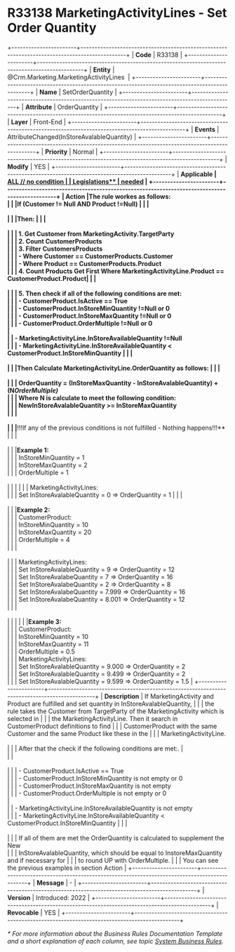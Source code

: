 ﻿---
erp.type: front-end-business-rule
erp.entity: Crm.Marketing.MarketingActivityLines
---

# R33138 MarketingActivityLines - Set Order Quantity
+-----------------------+----------------------------------------------------------------------------------------------+
| **Code**              | R33138                                                                                       |
+-----------------------+----------------------------------------------------------------------------------------------+
| **Entity**            | @Crm.Marketing.MarketingActivityLines                                                        |
+-----------------------+----------------------------------------------------------------------------------------------+
| **Name**              | SetOrderQuantity                                                                             |
+-----------------------+----------------------------------------------------------------------------------------------+
| **Attribute**         | OrderQuantity                                                                                |
+-----------------------+----------------------------------------------------------------------------------------------+
| **Layer**             | Front-End                                                                                    |
+-----------------------+----------------------------------------------------------------------------------------------+
| **Events**            | AttributeChanged(InStoreAvalableQuantity)                                                    |
+-----------------------+----------------------------------------------------------------------------------------------+
| **Priority**          | Normal                                                                                       |
+-----------------------+----------------------------------------------------------------------------------------------+
| **Modify**            | YES                                                                                          |
+-----------------------+----------------------------------------------------------------------------------------------+
| **Applicable          | [ALL // no condition                                                                         |
| Legislations**        | needed](xref:applicable-legislations)                                                        |
+-----------------------+----------------------------------------------------------------------------------------------+
| **Action**            |**The rule workes as follows:** <br/>                                                         |
|                       |If (Customer != Null AND Product !=Null)                                                      |
|                       |<br/><br/>                                                                                    |
|                       |**Then:**                                                                                     |
|                       |<br/><br/>                                                                                    |
|                       |    1. Get Customer from MarketingActivity.TargetParty  <br/>                                 |
|                       |    2. Count CustomerProducts                  <br/>                                          |
|                       |    3. Filter CustomersProducts           <br/>                                               |
|                       |       - Where Customer == CustomerProducts.Customer <br/>                                    |
|                       |       - Where Product ==  CustomerProducts.Product  <br/>                                    |
|                       |    4. Count Products Get First Where MarketingActivityLine.Product == CustomerProduct.Product|
|                       |<br/><br/>                                                                                    |
|                       |    5. Then check if all of the following conditions are met:  <br/>                          |
|                       |       - CustomerProduct.IsActive == True <br/>                                               |
|                       |       - CustomerProduct.InStoreMinQuantity !=Null or 0     <br/>                             |
|                       |       - CustomerProduct.InStoreMaxQuantity !=Null or 0   <br/>                               |
|                       |       - CustomerProduct.OrderMultiple !=Null or 0  <br/>                                     |             
|                       |       - MarketingActivityLine.InStoreAvailableQuantity !=Null     <br/>                      |
|                       |       - MarketingActivityLine.InStoreAvailableQuantity < CustomerProduct.InStoreMinQuantity  |
|                       |<br/><br/>                                                                                    |
|                       |**Then Calculate MarketingActivityLine.OrderQuantity as follows:**                            |
|                       |<br/><br/>                                                                                    |
|                       |     OrderQuantity = (InStoreMaxQuantity - InStoreAvalableQuantity) + (N*OrderMultiple)*<br/> |
|                       |     Where N is calculate to meet the following condition:   <br/>                            |
|                       |     NewInStoreAvalableQuantity >= InStoreMaxQuantity  <br/>                                  |
|                       |<br/><br/>                                                                                    |
|                       |**!!!If any of the previous conditions is not fulfilled - Nothing happens!!!**                |
|                       |<br/><br/>                                                                                    |
|                       |**Example 1:** <br/>                                                                          |
|                       |  InStoreMinQuantity = 1    <br/>                                                             |
|                       |  InStoreMaxQuantity = 2   <br/>                                                              |
|                       |  OrderMultiple = 1    <br/><br/>                                                             |
|                       |                                                                                              |
|                       |  MarketingActivityLines:   <br/>                                                             |
|                       |  Set InStoreAvalableQuantity = 0  =>  OrderQuantity = 1                                      |
|                       |<br/><br/>                                                                                    |
|                       |**Example 2:** <br/>                                                                          |
|                       |  CustomerProduct:<br/>                                                                       |
|                       |  InStoreMinQuantity = 10<br/>                                                                |
|                       |  InStoreMaxQuantity = 20   <br/>                                                             |
|                       |  OrderMultiple = 4  <br/>                                                                    |
|                       |<br/><br/>                                                                                    |
|                       |  MarketingActivityLines:  <br/>                                                              |
|                       |  Set InStoreAvalableQuantity = 9  =>  OrderQuantity = 12   <br/>                             |
|                       |  Set InStoreAvalabeQuantity = 7  =>  OrderQuantity = 16  <br/>                               |
|                       |  Set InStoreAvalabeQuantity = 2  =>  OrderQuantity = 8    <br/>                              |
|                       |  Set InStoreAvalabeQuantity = 7.999  =>  OrderQuantity = 16  <br/>                           |
|                       |  Set InStoreAvalabeQuantity = 8.001  =>  OrderQuantity = 12 <br/>                            |
|                       |<br/><br/>                                                                                    |
|                       |                                                                                              |
|                       |**Example 3:**  <br/>                                                                         |
|                       |  CustomerProduct:   <br/>                                                                    |
|                       |  InStoreMinQuantity = 10        <br/>                                                        |
|                       |  InStoreMaxQuantity = 11 <br/>                                                               |
|                       |  OrderMultiple = 0.5     <br/>                                                               |
|                       |  MarketingActivityLines:  <br/>                                                              |
|                       |  Set InStoreAvalableQuantity = 9.000  =>  OrderQuantity = 2 <br/>                            |
|                       |  Set InStoreAvalableQuantity = 9.499  =>  OrderQuantity = 2<br/>                             |
|                       |  Set InStoreAvalableQuantity = 9.599  =>  OrderQuantity = 1.5                                |
+-----------------------+----------------------------------------------------------------------------------------------+
| **Description**       | If MarketingActivity and Product are fulfilled and set quantity in InStoreAvalableQuantity,  |
|                       | the rule takes the Customer from TargetParty of the MarketingActivity which is selected in   |
|                       | the MarketingActivityLine. Then it search in CustomerProduct definitions to find             |
|                       | CustomerProduct with the same Customer and  the same Product like these in the               |
|                       | MarketingActivityLine. <br/><br/>                                                            |
|                       | After that the check if the following conditions are met:.                                   |         
|                       | <br/><br/>                                                                                   |
|                       |       - CustomerProduct.IsActive == True <br/>                                               |
|                       |       - CustomerProduct.InStoreMinQuantity is not empty or 0     <br/>                       |
|                       |       - CustomerProduct.InStoreMaxQuantity is not empty   <br/>                              |
|                       |       - CustomerProduct.OrderMultiple is not empty or 0  <br/>                               |             
|                       |       - MarketingActivityLine.InStoreAvailableQuantity is not empty    <br/>                 |
|                       |       - MarketingActivityLine.InStoreAvailableQuantity < CustomerProduct.InStoreMinQuantity  |
|                       | <br/><br/>                                                                                   |
|                       | If all of them are met the OrderQuantity is calculated to supplement the New<br/>            |
|                       | InStoreAvalableQuantity, which should be equal to InstoreMaxQuantity and if necessary for    |
|                       | to round UP with OrderMultiple.                                                              |
|                       | You can see the previous examples in section Action                                          |
+-----------------------+----------------------------------------------------------------------------------------------+
| **Message**           | \-                                                                                           |
+-----------------------+----------------------------------------------------------------------------------------------+
| **Version**           | Introduced: 2022                                                                             |
+-----------------------+----------------------------------------------------------------------------------------------+
| **Revocable**         | YES                                                                                          |
+-----------------------+----------------------------------------------------------------------------------------------+

*\* For more information about the Business Rules Documentation Template and a short explanation of each column, see
topic [System Business Rules](../templates/template-description-system-business-rules.md).*
